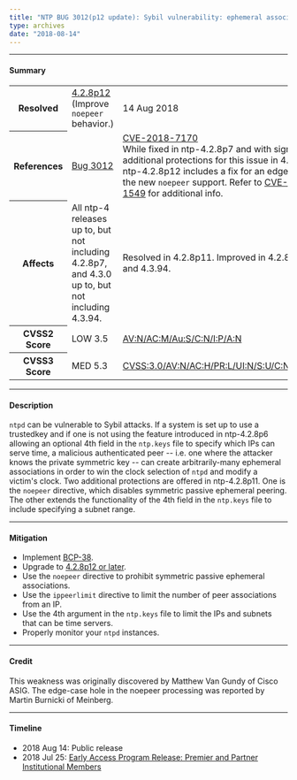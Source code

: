 ```yaml
---
title: "NTP BUG 3012(p12 update): Sybil vulnerability: ephemeral association attack"
type: archives
date: "2018-08-14"
---
```


* * *

#### Summary

<table>
  <tbody>
	<tr>
		<th><b>Resolved</b></th>
		<td><a href="/support/securitynotice/4_2_8p12-release-announcement">4.2.8p12</a> (Improve <code>noepeer</code> behavior.)</td>
		<td>14 Aug 2018</td>
	</tr>
	<tr>
		<th><b>References</b></th>
		<td><a href="https://bugs.ntp.org/show_bug.cgi?id=3012">Bug 3012</a></td>
		<td><a href="https://nvd.nist.gov/vuln/detail/CVE-2018-7170">CVE-2018-7170</a><br> While fixed in ntp-4.2.8p7 and with significant additional protections for this issue in 4.2.8p11, ntp-4.2.8p12 includes a fix for an edge case in the new <code>noepeer</code> support. Refer to <a href="https://web.nvd.nist.gov/view/vuln/detail?vulnId=CVE-2016-1549">CVE-2016-1549</a> for additional info. </td>
	</tr>
	<tr>
		<th><b>Affects</b></th>
		<td>All ntp-4 releases up to, but not including 4.2.8p7, and 4.3.0 up to, but not including 4.3.94.</td>
		<td>Resolved in 4.2.8p11. Improved in 4.2.8p12 and 4.3.94.</td>
	</tr>
	<tr>
		<th><b>CVSS2 Score</b></th>
		<td>LOW 3.5</td>
		<td><a href="https://nvd.nist.gov/cvss.cfm?calculator&version=2&vector=(AV:N/AC:M/Au:S/C:N/I:P/A:N)">AV:N/AC:M/Au:S/C:N/I:P/A:N</a></td>
	</tr>
	<tr>
		<th><b>CVSS3 Score<b></th>
		<td>MED 5.3</td>
		<td><a href="https://nvd.nist.gov/vuln-metrics/cvss/v3-calculator?vector=AV:N/AC:H/PR:L/UI:N/S:U/C:N/I:H/A:N">CVSS:3.0/AV:N/AC:H/PR:L/UI:N/S:U/C:N/I:H/A:N</a></td>
	</tr>	
  </tbody>	
</table>

* * *
    
#### Description 

`ntpd` can be vulnerable to Sybil attacks. If a system is set up to use a trustedkey and if one is not using the feature introduced in ntp-4.2.8p6 allowing an optional 4th field in the `ntp.keys` file to specify which IPs can serve time, a malicious authenticated peer -- i.e. one where the attacker knows the private symmetric key -- can create arbitrarily-many ephemeral associations in order to win the clock selection of `ntpd` and modify a victim's clock. Two additional protections are offered in ntp-4.2.8p11. One is the `noepeer` directive, which disables symmetric passive ephemeral peering. The other extends the functionality of the 4th field in the `ntp.keys` file to include specifying a subnet range. 

* * *
    
#### Mitigation

* Implement [BCP-38](http://bcp38.info/).
* Upgrade to [4.2.8p12 or later](/downloads).
* Use the `noepeer` directive to prohibit symmetric passive ephemeral associations.
* Use the `ippeerlimit` directive to limit the number of peer associations from an IP.
* Use the 4th argument in the `ntp.keys` file to limit the IPs and subnets that can be time servers.
* Properly monitor your `ntpd` instances. 

* * *

#### Credit

This weakness was originally discovered by Matthew Van Gundy of Cisco ASIG. The edge-case hole in the noepeer processing was reported by Martin Burnicki of Meinberg.

* * *

#### Timeline

* 2018 Aug 14: Public release
* 2018 Jul 25: [Early Access Program Release: Premier and Partner Institutional Members](https://www.nwtime.org/membership/benefits)